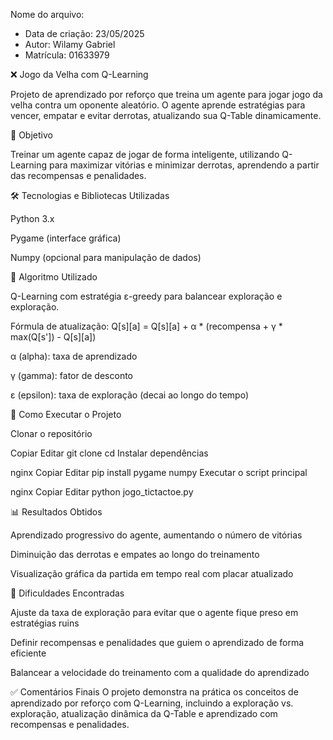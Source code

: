 Nome do arquivo: 
 * Data de criação: 23/05/2025
 * Autor: Wilamy Gabriel
 * Matrícula: 01633979


❌ Jogo da Velha com Q-Learning

Projeto de aprendizado por reforço que treina um agente para jogar jogo da velha contra um oponente aleatório. O agente aprende estratégias para vencer, empatar e evitar derrotas, atualizando sua Q-Table dinamicamente.

📌 Objetivo

Treinar um agente capaz de jogar de forma inteligente, utilizando Q-Learning para maximizar vitórias e minimizar derrotas, aprendendo a partir das recompensas e penalidades.

🛠️ Tecnologias e Bibliotecas Utilizadas

Python 3.x

Pygame (interface gráfica)

Numpy (opcional para manipulação de dados)

📘 Algoritmo Utilizado

Q-Learning com estratégia ε-greedy para balancear exploração e exploração.

Fórmula de atualização:
Q[s][a] = Q[s][a] + α * (recompensa + γ * max(Q[s']) - Q[s][a])

α (alpha): taxa de aprendizado

γ (gamma): fator de desconto

ε (epsilon): taxa de exploração (decai ao longo do tempo)

🧪 Como Executar o Projeto

Clonar o repositório


Copiar
Editar
git clone <URL-do-seu-repo>
cd <pasta-do-repo>
Instalar dependências


nginx
Copiar
Editar
pip install pygame numpy
Executar o script principal


nginx
Copiar
Editar
python jogo_tictactoe.py

📊 Resultados Obtidos

Aprendizado progressivo do agente, aumentando o número de vitórias

Diminuição das derrotas e empates ao longo do treinamento

Visualização gráfica da partida em tempo real com placar atualizado

🧠 Dificuldades Encontradas

Ajuste da taxa de exploração para evitar que o agente fique preso em estratégias ruins

Definir recompensas e penalidades que guiem o aprendizado de forma eficiente

Balancear a velocidade do treinamento com a qualidade do aprendizado

✅ Comentários Finais
O projeto demonstra na prática os conceitos de aprendizado por reforço com Q-Learning, incluindo a exploração vs. exploração, atualização dinâmica da Q-Table e aprendizado com recompensas e penalidades.
